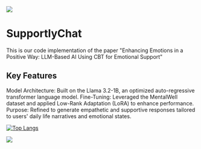 <img src="https://capsule-render.vercel.app/api?type=waving&color=BDBDC8&height=150&section=header" />

# SupportlyChat
This is our code implementation of the paper "Enhancing Emotions in a Positive Way: LLM-Based AI Using CBT for Emotional Support"

## Key Features

Model Architecture: Built on the Llama 3.2-1B, an optimized auto-regressive transformer language model.
Fine-Tuning: Leveraged the MentalWell dataset and applied Low-Rank Adaptation (LoRA) to enhance performance.
Purpose: Refined to generate empathetic and supportive responses tailored to users' daily life narratives and emotional states.

[![Top Langs](https://github-readme-stats.vercel.app/api/top-langs/?username=dhlim55)](https://github.com/anuraghazra/github-readme-stats)


<img src="https://capsule-render.vercel.app/api?type=waving&color=BDBDC8&height=150&section=footer" />
